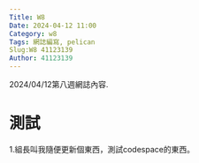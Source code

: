 ```yaml
---
Title: W8
Date: 2024-04-12 11:00
Category: w8
Tags: 網誌編寫, pelican
Slug:W8 41123139
Author: 41123139
---
```


2024/04/12第八週網誌內容.

<!-- PELICAN_END_SUMMARY -->

# 測試
1.組長叫我隨便更新個東西，測試codespace的東西。


